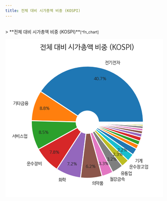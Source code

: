 ```yaml
---
title: 전체 대비 시가총액 비중 (KOSPI)
---
```

<br>
> **전체 대비 시가총액 비중 (KOSPI)<a id="pie"></a>**<small>[^fn_chart]</small>

![294090](images/kospi_all_all_업종명.png)